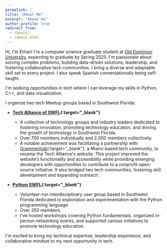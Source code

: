 ```yaml
---
permalink: /
title: "About Me"
excerpt: "About me"
author_profile: true
redirect_from: 
  - /about/
  - /about.html
---
```


Hi, I'm Ethan! I'm a computer science graduate student at [Old Dominion University](https://odu.edu/), expecting to graduate by Spring 2025. I'm passionate about solving complex problems, building data-driven solutions, leadership, and fostering collaborative tech communities. I bring a diverse and adaptable skill set to every project. I also speak Spanish conversationally being self-taught.

I'm seeking opportunities in tech where I can leverage my skills in Python, C++, and data visualization.

I organize two tech Meetup groups based in Southwest Florida:

* **[Tech Alliance of SWFL](https://www.meetup.com/techallianceswfl/){:target="_blank"}**
  - A collective of technology groups and industry leaders dedicated to fostering innovation, promoting technology education, and driving the growth of technology in Southwest Florida.
  - Over 700 members individually and 2,000 members collectively.
  - A notable achievement was facilitating a partnership with [Grammerhub](https://grammerhub.org/){:target="_blank"}, a Miami-based tech community, to revamp the Tech Alliance's website. This project improved the website’s functionality and accessibility while providing emerging developers with opportunities to contribute to a nonprofit open-source initiative. It also bridged two tech communities, fostering skill development and expanding outreach.

* **[Python SWFL](https://www.meetup.com/pythonswfl/){:target="_blank"}**
  - Volunteer-run interdisciplinary user group based in Southwest Florida dedicated to exploration and experimentation with the Python programming language.
  - Over 350 members.
  - I've hosted workshops covering Python fundamentals, organized in-person networking events, and supported various initiatives to promote technology education.

I'm excited to bring my technical expertise, leadership experience, and collaborative mindset to my next opportunity in tech.